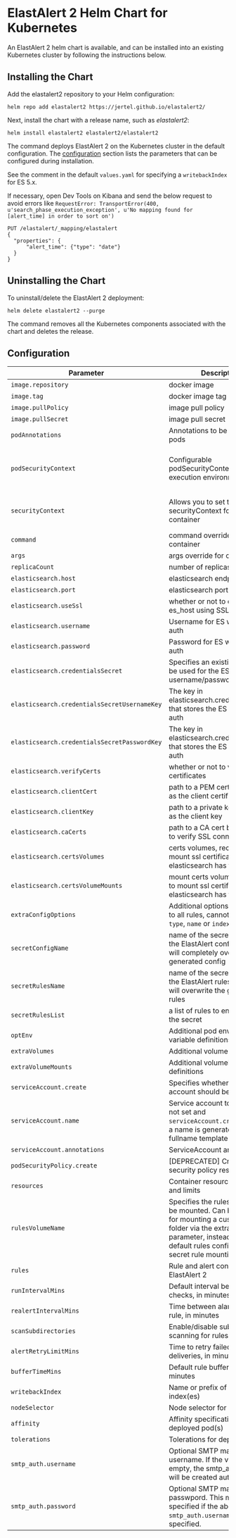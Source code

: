 
# ElastAlert 2 Helm Chart for Kubernetes

An ElastAlert 2 helm chart is available, and can be installed into an existing Kubernetes cluster by following the instructions below.

## Installing the Chart

Add the elastalert2 repository to your Helm configuration:

```console
helm repo add elastalert2 https://jertel.github.io/elastalert2/
```

Next, install the chart with a release name, such as _elastalert2_:

```console
helm install elastalert2 elastalert2/elastalert2
```

The command deploys ElastAlert 2 on the Kubernetes cluster in the default configuration. The [configuration](#configuration) section lists the parameters that can be configured during installation.

See the comment in the default `values.yaml` for specifying a `writebackIndex` for ES 5.x.

If necessary, open Dev Tools on Kibana and send the below request to avoid errors like `RequestError: TransportError(400, u'search_phase_execution_exception', u'No mapping found for [alert_time] in order to sort on')`

```
PUT /elastalert/_mapping/elastalert
{
  "properties": {
      "alert_time": {"type": "date"}
  }
}
```

## Uninstalling the Chart

To uninstall/delete the ElastAlert 2 deployment:

```console
helm delete elastalert2 --purge
```

The command removes all the Kubernetes components associated with the chart and deletes the release.

## Configuration

| Parameter                                    | Description                                                                                                                   | Default                                                  |
|----------------------------------------------|-------------------------------------------------------------------------------------------------------------------------------|----------------------------------------------------------|
| `image.repository`                           | docker image                                                                                                                  | jertel/elastalert2                                       |
| `image.tag`                                  | docker image tag                                                                                                              | 2.4.0                                                    |
| `image.pullPolicy`                           | image pull policy                                                                                                             | IfNotPresent                                             |
| `image.pullSecret`                           | image pull secret                                                                                                             | ""                                                       |
| `podAnnotations`                             | Annotations to be added to pods                                                                                               | {}                                                       |
| `podSecurityContext`                         | Configurable podSecurityContext for pod execution environment                                                                 | {"runAsUser": 1000, "runAsGroup": 1000, "fsGroup": 1000} |
| `securityContext`                            | Allows you to set the securityContext for the container                                                                       | {"runAsNonRoot": true, "runAsUser": 1000}                |
| `command`                                    | command override for container                                                                                                | `NULL`                                                   |
| `args`                                       | args override for container                                                                                                   | `NULL`                                                   |
| `replicaCount`                               | number of replicas to run                                                                                                     | 1                                                        |
| `elasticsearch.host`                         | elasticsearch endpoint to use                                                                                                 | elasticsearch                                            |
| `elasticsearch.port`                         | elasticsearch port to use                                                                                                     | 9200                                                     |
| `elasticsearch.useSsl`                       | whether or not to connect to es_host using SSL                                                                                | False                                                    |
| `elasticsearch.username`                     | Username for ES with basic auth                                                                                               | `NULL`                                                   |
| `elasticsearch.password`                     | Password for ES with basic auth                                                                                               | `NULL`                                                   |
| `elasticsearch.credentialsSecret`            | Specifies an existing secret to be used for the ES username/password auth                                                     | `NULL`                                                   |
| `elasticsearch.credentialsSecretUsernameKey` | The key in elasticsearch.credentialsSecret that stores the ES password auth                                                   | `NULL`                                                   |
| `elasticsearch.credentialsSecretPasswordKey` | The key in elasticsearch.credentialsSecret that stores the ES username auth                                                   | `NULL`                                                   |
| `elasticsearch.verifyCerts`                  | whether or not to verify TLS certificates                                                                                     | True                                                     |
| `elasticsearch.clientCert`                   | path to a PEM certificate to use as the client certificate                                                                    | `NULL`                                                   |
| `elasticsearch.clientKey`                    | path to a private key file to use as the client key                                                                           | `NULL`                                                   |
| `elasticsearch.caCerts`                      | path to a CA cert bundle to use to verify SSL connections                                                                     | `NULL`                                                   |
| `elasticsearch.certsVolumes`                 | certs volumes, required to mount ssl certificates when elasticsearch has tls enabled                                          | `NULL`                                                   |
| `elasticsearch.certsVolumeMounts`            | mount certs volumes, required to mount ssl certificates when elasticsearch has tls enabled                                    | `NULL`                                                   |
| `extraConfigOptions`                         | Additional options to propagate to all rules, cannot be `alert`, `type`, `name` or `index`                                    | `{}`                                                     |
| `secretConfigName`                           | name of the secret which holds the ElastAlert config. **Note:** this will completely overwrite the generated config           | `NULL`                                                   |
| `secretRulesName`                            | name of the secret which holds the ElastAlert rules. **Note:** this will overwrite the generated rules                        | `NULL`                                                   |
| `secretRulesList`                            | a list of rules to enable from the secret                                                                                     | []                                                       |
| `optEnv`                                     | Additional pod environment variable definitions                                                                               | []                                                       |
| `extraVolumes`                               | Additional volume definitions                                                                                                 | []                                                       |
| `extraVolumeMounts`                          | Additional volumeMount definitions                                                                                            | []                                                       |
| `serviceAccount.create`                      | Specifies whether a service account should be created.                                                                        | `true`                                                   |
| `serviceAccount.name`                        | Service account to be used. If not set and `serviceAccount.create` is `true`, a name is generated using the fullname template |                                                          |
| `serviceAccount.annotations`                 | ServiceAccount annotations                                                                                                    |                                                          |
| `podSecurityPolicy.create`                   | [DEPRECATED] Create pod security policy resources                                                                             | `false`                                                  |
| `resources`                                  | Container resource requests and limits                                                                                        | {}                                                       |
| `rulesVolumeName`                            | Specifies the rules volume to be mounted. Can be changed for mounting a custom rules folder via the extraVolumes parameter, instead of using the default rules configMap or secret rule mounting method.                                                                                 | "rules"                                                  |
| `rules`                                      | Rule and alert configuration for ElastAlert 2                                                                                 | {} example shown in values.yaml                          |
| `runIntervalMins`                            | Default interval between alert checks, in minutes                                                                             | 1                                                        |
| `realertIntervalMins`                        | Time between alarms for same rule, in minutes                                                                                 | `NULL`                                                   |
| `scanSubdirectories`                        | Enable/disable subdirectory scanning for rules                                                                                 | `false`                                                   |
| `alertRetryLimitMins`                        | Time to retry failed alert deliveries, in minutes                                                                             | 2880 (2 days)                                            |
| `bufferTimeMins`                             | Default rule buffer time, in minutes                                                                                          | 15                                                       |
| `writebackIndex`                             | Name or prefix of elastalert index(es)                                                                                        | elastalert                                               |
| `nodeSelector`                               | Node selector for deployment                                                                                                  | {}                                                       |
| `affinity`                                   | Affinity specifications for the deployed pod(s)                                                                               | {}                                                       |
| `tolerations`                                | Tolerations for deployment                                                                                                    | []                                                       |
| `smtp_auth.username`                         | Optional SMTP mail server username. If the value is not empty, the smtp_auth secret will be created automatically.       | `NULL`                                                   |
| `smtp_auth.password`                         | Optional SMTP mail server passwpord. This must be specified if the above field, `smtp_auth.username` is also specified.      | `NULL`                                                   |
